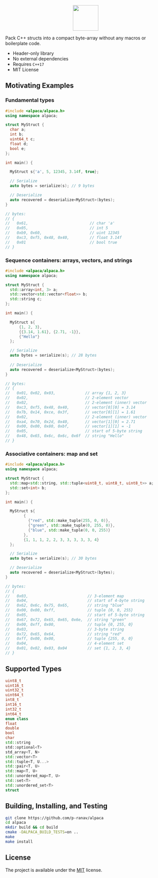 <p align="center">
  <img height="80" src="https://user-images.githubusercontent.com/8450091/186475324-3415b2b9-8a7c-4879-b5dc-93164d0062d6.png"/>  
</p>

Pack C++ structs into a compact byte-array without any macros or boilerplate code.

* Header-only library
* No external dependencies
* Requires `C++17`
* MIT License

## Motivating Examples

### Fundamental types

```cpp
#include <alpaca/alpaca.h>
using namespace alpaca;

struct MyStruct {
  char a;
  int b;
  uint64_t c;  
  float d;
  bool e;
};

int main() {

  MyStruct s{'a', 5, 12345, 3.14f, true};

  // Serialize
  auto bytes = serialize(s); // 9 bytes

  // Deserialize
  auto recovered = deserialize<MyStruct>(bytes);
}

// bytes:
// {
//   0x61,                           // char 'a'
//   0x05,                           // int 5
//   0xb9, 0x60,                     // uint 12345
//   0xc3, 0xf5, 0x48, 0x40,         // float 3.14f
//   0x01                            // bool true
// }
```

### Sequence containers: arrays, vectors, and strings

```cpp
#include <alpaca/alpaca.h>
using namespace alpaca;

struct MyStruct {
  std::array<int, 3> a;
  std::vector<std::vector<float>> b;
  std::string c;
};

int main() {

  MyStruct s{
      {1, 2, 3},
      {{3.14, 1.61}, {2.71, -1}},
      {"Hello"}
  };

  // Serialize
  auto bytes = serialize(s); // 28 bytes
  
  // Deserialize
  auto recovered = deserialize<MyStruct>(bytes);
}

// bytes:
// {
//   0x01, 0x02, 0x03,             // array {1, 2, 3}
//   0x02,                         // 2-element vector
//   0x02,                         // 2-element (inner) vector
//   0xc3, 0xf5, 0x48, 0x40,       // vector[0][0] = 3.14
//   0x7b, 0x14, 0xce, 0x3f,       // vector[0][1] = 1.61
//   0x02,                         // 2-element (inner) vector
//   0xa4, 0x70, 0x2d, 0x40,       // vector[1][0] = 2.71
//   0x00, 0x00, 0x80, 0xbf,       // vector[1][1] = -1
//   0x05,                         // start of 5-byte string
//   0x48, 0x65, 0x6c, 0x6c, 0x6f  // string "Hello"
// }
```

### Associative containers: map and set

```cpp
#include <alpaca/alpaca.h>
using namespace alpaca;

struct MyStruct {
  std::map<std::string, std::tuple<uint8_t, uint8_t, uint8_t>> a;
  std::set<int> b;
};

int main() {

  MyStruct s{
        {
          {"red", std::make_tuple(255, 0, 0)},
          {"green", std::make_tuple(0, 255, 0)},
          {"blue", std::make_tuple(0, 0, 255)}
        },
        {1, 1, 1, 2, 2, 3, 3, 3, 3, 3, 4}
  };

  // Serialize                                                                                           
  auto bytes = serialize(s); // 30 bytes

  // Deserialize
  auto recovered = deserialize<MyStruct>(bytes);
}

// bytes:
// {
//   0x03,                          // 3-element map
//   0x04,                          // start of 4-byte string
//   0x62, 0x6c, 0x75, 0x65,        // string "blue"
//   0x00, 0x00, 0xff,              // tuple {0, 0, 255}
//   0x05,                          // start of 5-byte string
//   0x67, 0x72, 0x65, 0x65, 0x6e,  // string "green"
//   0x00, 0xff, 0x00,              // tuple {0, 255, 0}
//   0x03,                          // 3-byte string
//   0x72, 0x65, 0x64,              // string "red"
//   0xff, 0x00, 0x00,              // tuple {255, 0, 0}
//   0x04,                          // 4-element set
//   0x01, 0x02, 0x03, 0x04         // set {1, 2, 3, 4}
// }
```

## Supported Types

```cpp
uint8_t
uint16_t 
uint32_t 
uint64_t
int8_t 
int16_t 
int32_t 
int64_t
enum class
float
double 
bool
char
std::string
std::optional<T>
std_array<T, N>
std::vector<T>
std::tuple<T, U...>
std::pair<T, U>
std::map<T, U>
std::unordered_map<T, U>
std::set<T>
std::unordered_set<T>
struct
```

## Building, Installing, and Testing

```bash
git clone https://github.com/p-ranav/alpaca
cd alpaca
mkdir build && cd build
cmake -DALPACA_BUILD_TESTS=on ..
make
make install
```


## License

The project is available under the [MIT](https://opensource.org/licenses/MIT) license.
